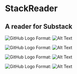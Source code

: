 # StackReader
## A reader for Substack

![GitHub Logo](/screenshots/1.png)
Format: ![Alt Text](url)

![GitHub Logo](/screenshots/2.png)
Format: ![Alt Text](url)

![GitHub Logo](/screenshots/3.png)
Format: ![Alt Text](url)

![GitHub Logo](/screenshots/4.png)
Format: ![Alt Text](url)
